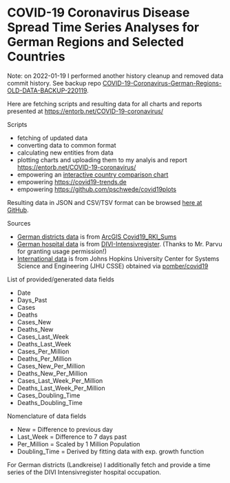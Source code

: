 # COVID-19 Coronavirus Disease Spread Time Series Analyses for German Regions and Selected Countries

Note: on 2022-01-19 I performed another history cleanup and removed data commit history. See backup repo [COVID-19-Coronavirus-German-Regions-OLD-DATA-BACKUP-220119](https://github.com/entorb/COVID-19-Coronavirus-German-Regions-OLD-DATA-BACKUP-220119).

Here are fetching scripts and resulting data for all charts and reports presented at https://entorb.net/COVID-19-coronavirus/

Scripts
* fetching of updated data
* converting data to common format
* calculating new entities from data
* plotting charts and uploading them to my analyis and report https://entorb.net/COVID-19-coronavirus/
* empowering an [interactive country comparison chart](https://entorb.net/COVID-19-coronavirus/#CountriesCustomChart) 
* empowering https://covid19-trends.de
* empowering https://github.com/pschwede/covid19plots

Resulting data in JSON and CSV/TSV format can be browsed [here at GitHub](https://github.com/entorb/COVID-19-Coronavirus-German-Regions/tree/master/data). 

Sources
* [German districts data](https://github.com/entorb/COVID-19-Coronavirus-German-Regions/tree/master/data/de-districts) is from [ArcGIS Covid19_RKI_Sums](https://services7.arcgis.com/mOBPykOjAyBO2ZKk/ArcGIS/rest/services/Covid19_RKI_Sums/FeatureServer/0/)
* [German hospital data](https://github.com/entorb/COVID-19-Coronavirus-German-Regions/tree/master/data/de-divi) is from [DIVI-Intensivregister](https://www.divi.de/register/tagesreport). (Thanks to Mr. Parvu for granting usage permission!) 
* [International data](https://github.com/entorb/COVID-19-Coronavirus-German-Regions/tree/master/data/int) is from Johns Hopkins University Center for Systems Science and Engineering (JHU CSSE)  obtained via [pomber/covid19](https://github.com/pomber/covid19)

List of provided/generated data fields
* Date
* Days_Past
* Cases
* Deaths
* Cases_New
* Deaths_New
* Cases_Last_Week
* Deaths_Last_Week
* Cases_Per_Million
* Deaths_Per_Million
* Cases_New_Per_Million
* Deaths_New_Per_Million
* Cases_Last_Week_Per_Million
* Deaths_Last_Week_Per_Million
* Cases_Doubling_Time
* Deaths_Doubling_Time

Nomenclature of data fields
* New = Difference to previous day
* Last_Week = Difference to 7 days past
* Per_Million = Scaled by 1 Million Population
* Doubling_Time = Derived by fitting data with exp. growth function

For German districts (Landkreise) I additionally fetch and provide a time series of the DIVI Intensivregister hospital occupation.
